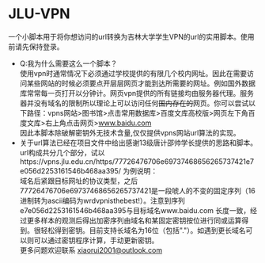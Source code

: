 # JLU-VPN
一个小脚本用于将你想访问的url转换为吉林大学学生VPN的url的实用脚本。使用前请先保持登录。  
- Q:我为什么需要这么一个脚本？  
  使用vpn时通常情况下必须通过学校提供的有限几个校内网址。因此在需要访问某些网站的时候必须要点开层层网页才能到达所需要的网址。例如国外数据库常常每一页打开以分钟计。网页vpn提供的所有链接均由服务器代理。服务器并没有域名的限制所以理论上可以访问任何~~国内存在的~~网页。你可以尝试以下路径：vpns网站>图书馆>点击常用数据库>百度文库高校版>网页左下角百度文库>右上角点击网页>www.baidu.com   
  因此本脚本除破解密钥外无技术含量,仅仅提供vpns网站url算法的实现。  
- 关于url算法已经在项目文件中给出感谢13级唐计邵帅学长提供的思路和脚本。  
  url构成共分几个部分，试以https://vpns.jlu.edu.cn/https/77726476706e69737468656265737421e7e056d2253161546b468aa395/ 为例说明：  
  域名后紧跟目标网址的协议类型，之后77726476706e69737468656265737421是一段唬人的不变的固定序列（16进制转为ascii编码为wrdvpnisthebest!）。注意到序列e7e056d2253161546b468aa395与目标域名www.baidu.com 长度一致，经过更多样本的观测后得出加密序列由域名和某固定密钥按位进行同或运算得到。很轻松得到密钥。目前支持长域名为16位（包括"."）。如遇到更长域名可以则可以通过密钥程序计算，手动更新密钥。  
  更多问题欢迎联系 xiaorui2001@outlook.com
